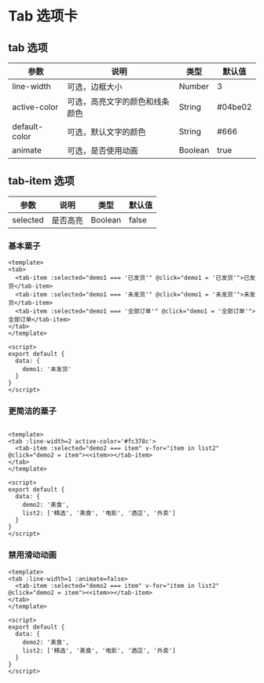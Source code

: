 # Tab 选项卡

## tab 选项

| 参数         | 说明                  | 类型        | 默认值 |
| ----------- | ---------------------- | ---------- | ------- |
| line-width | 可选，边框大小 | Number | 3 |
| active-color | 可选，高亮文字的颜色和线条颜色 | String | #04be02 |
| default-color | 可选，默认文字的颜色 | String | #666 |
| animate | 可选，是否使用动画 | Boolean | true |

## tab-item 选项

| 参数         | 说明                  | 类型        | 默认值 |
| ----------- | ---------------------- | ---------- | ------- |
| selected | 是否高亮 | Boolean | false |

### 基本粟子

``` vux height=50 components=Tab,TabItem
<template>
<tab>
  <tab-item :selected="demo1 === '已发货'" @click="demo1 = '已发货'">已发货</tab-item>
  <tab-item :selected="demo1 === '未发货'" @click="demo1 = '未发货'">未发货</tab-item>
  <tab-item :selected="demo1 === '全部订单'" @click="demo1 = '全部订单'">全部订单</tab-item>
</tab>
</template>

<script>
export default {
  data: {
    demo1: '未发货'
  }
}
</script>
```

### 更简洁的粟子

``` vux height=50 components=Tab,TabItem

<template>
<tab :line-width=2 active-color='#fc378c'>
  <tab-item :selected="demo2 === item" v-for="item in list2" @click="demo2 = item"><<item>></tab-item>
</tab>
</template>

<script>
export default {
  data: {
    demo2: '美食',
    list2: ['精选', '美食', '电影', '酒店', '外卖']
  }
}
</script>

```

### 禁用滑动动画

``` vux height=50 components=Tab,TabItem
<template>
<tab :line-width=1 :animate=false>
  <tab-item :selected="demo2 === item" v-for="item in list2" @click="demo2 = item"><<item>></tab-item>
</tab>
</template>

<script>
export default {
  data: {
    demo2: '美食',
    list2: ['精选', '美食', '电影', '酒店', '外卖']
  }
}
</script>
```